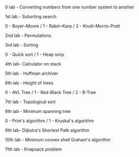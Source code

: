 0 lab - Converting numbers from one number system to another

1st lab - Subsrting search

0 - Boyer–Moore /
1 - Rabin–Karp /
2 - Knutt-Morris-Pratt 

2nd lab - Permutations

3rd lab - Sorting

0 - Quick sort / 
1 - Heap sorp

4th lab- Calculator on stack

5th lab - Huffman archiver

6th lab - Height of trees 

0 - AVL Tree / 
1 - Red-Black Tree / 
2 - B-Tree 

7th lab - Topological sort

8th lab - Minimum spanning tree

0 - Prim's algorithm / 
1 - Kruskal's algorithm

9th lab- Dijkstra's Shortest Path algorithm

10th lab - Minimum convex shell Graham's algorithm

11th lab - Knapsack problem
